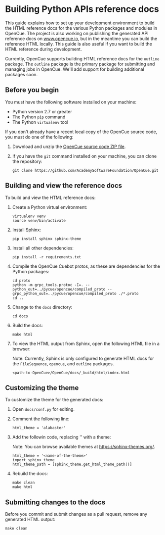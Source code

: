 # Building Python APIs reference docs

This guide explains how to set up your development environment to build the
HTML reference docs for the various Python packages and modules in OpenCue. The
project is also working on publishing the generated API reference docs on
www.opencue.io, but in the meantime you can build the reference HTML locally.
This guide is also useful if you want to build the HTML reference during
development.

Currently, OpenCue supports building HTML reference docs for the `outline`
package. The `outline` package is the primary package for submitting and
managing jobs in OpenCue. We'll add support for building additional
packages soon.

## Before you begin

You must have the following software installed on your machine:

*   Python version 2.7 or greater
*   The Python `pip` command
*   The Python `virtualenv` tool

If you don't already have a recent local copy of the OpenCue source code, you
must do one of the following:

1.  Download and unzip the
    [OpenCue source code ZIP file](https://github.com/AcademySoftwareFoundation/OpenCue/archive/master.zip).

2.  If you have the `git` command installed on your machine, you can clone
    the repository:

    ```
    git clone https://github.com/AcademySoftwareFoundation/OpenCue.git
    ```

## Building and view the reference docs

To build and view the HTML reference docs:

1.  Create a Python virtual environment:

    ```
    virtualenv venv
    source venv/bin/activate
    ```

1.  Install Sphinx:

    ```
    pip install sphinx sphinx-theme
    ```

1.  Install all other dependencies:

    ```
    pip install -r requirements.txt
    ```

1.  Compile the OpenCue Cuebot protos, as these are dependencies for the
    Python packages:

    ```
    cd proto
    python -m grpc_tools.protoc -I=. --python_out=../pycue/opencue/compiled_proto --grpc_python_out=../pycue/opencue/compiled_proto ./*.proto
    cd ..
    ```

1.  Change to the `docs` directory:

    ```
    cd docs
    ```

1.  Build the docs:

    ```
    make html
    ```

1.  To view the HTML output from Sphinx, open the following HTML file in a
    browser:

    Note: Currently, Sphinx is only configured to generate HTML docs for the
    `FileSequence`, `opencue`, and `outline` packages.

    ```
    <path-to-OpenCue>/OpenCue/docs/_build/html/index.html
    ```

## Customizing the theme

To customize the theme for the generated docs:

1.  Open `docs/conf.py` for editing.

1.  Comment the following line:

    ```
    html_theme = 'alabaster'
    ```

1.  Add the followin code, replacing '<name-of-the-theme>' with a theme:

    Note: You can browse available themes at https://sphinx-themes.org/.

    ```
    html_theme = '<name-of-the-theme>'
    import sphinx_theme
    html_theme_path = [sphinx_theme.get_html_theme_path()]
    ```

1.  Rebuild the docs:

    ```
    make clean
    make html
    ```

## Submitting changes to the docs

Before you commit and submit changes as a pull request, remove any generated
HTML output:

```
make clean
```